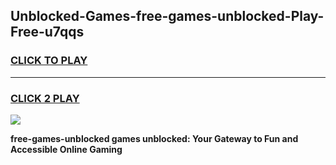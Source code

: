 
## Unblocked-Games-free-games-unblocked-Play-Free-u7qqs
<h3>
<a href="https://premium76.site?title=free-games-unblocked&ref=10A">CLICK TO PLAY</a></h3>
<hr>

<h3>
<a href="https://premium76.site?title=free-games-unblocked&ref=10A">CLICK 2 PLAY</a>
  
</h3>

<a href="https://premium76.site?title=free-games-unblocked&ref=10A"><img src="https://clearcache.store/games.png"></a>


**free-games-unblocked games unblocked: Your Gateway to Fun and Accessible Online Gaming**
